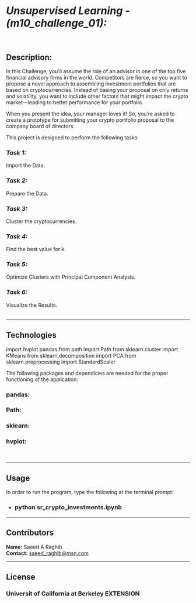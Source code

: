 # *Unsupervised Learning - (m10_challenge_01):*<br><br>

## **Description:**<br>
In this Challenge, you’ll assume the role of an advisor in one of the top five financial advisory firms in the world. Competitors are fierce, so you want to propose a novel approach to assembling investment portfolios that are based on cryptocurrencies. Instead of basing your proposal on only returns and volatility, you want to include other factors that might impact the crypto market—leading to better performance for your portfolio.

When you present the idea, your manager loves it! So, you’re asked to create a prototype for submitting your crypto portfolio proposal to the company board of directors.

This project is designed to perform the following tasks:
<br>

### ***Task 1:***<br>
Import the Data.
<br>
### ***Task 2:***<br>
Prepare the Data.
<br>
### ***Task 3:***<br>
Cluster the cryptocurrencies.
<br>
### ***Task 4:***<br>
Find the best value for k.
<br>
### ***Task 5:***<br>
Optimize Clusters with Principal Component Analysis.
<br>
### ***Task 6:***<br>
Visualize the Results.
<br>
<br>

---

## Technologies

import hvplot.pandas
from path import Path
from sklearn.cluster import KMeans
from sklearn.decomposition import PCA
from sklearn.preprocessing import StandardScaler

The following packages and dependicies are needed for the proper functioning of the application:

### **pandas**:<br>
### **Path**:<br>
### **sklearn**:<br>
### **hvplot:**<br>
<br>

---

## Usage

In order to run the program, type the following at the terminal prompt:
* ### python sr_crypto_investments.ipynb

---

## Contributors

**Name:** Saeed A Raghib<br>
**Contact:** saeed_raghib@msn.com

---

## License

### Universit of California at Berkeley EXTENSION
